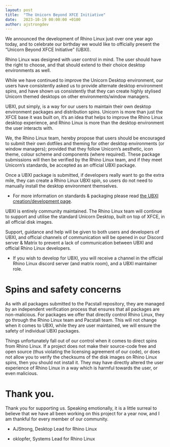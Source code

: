 ```yaml
---
layout: post
title:  "The Unicorn Beyond XFCE Initiative"
date:   2023-10-19 00:00:00 +0100
author: ajstrongdev
---
```


We announced the development of Rhino Linux just over one year ago today, and to celebrate our birthday we would like to officially present the “Unicorn Beyond XFCE Initiative” (UBXI).

Rhino Linux was designed with user control in mind. The user should have the right to choose, and that should extend to their choice desktop environments as well.

While we have continued to improve the Unicorn Desktop environment, our users have consistently asked us to provide alternate desktop environment spins, and have shown us consistently that they can create highly stylised Unicorn themed desktops on other environments/window managers.

UBXI, put simply, is a way for our users to maintain their own desktop environment packages and distribution spins. Unicorn is more than just the XFCE base it was built on, it’s an idea that helps to improve the Rhino Linux desktop experience, and Rhino Linux is more than the desktop environment the user interacts with.

We, the Rhino Linux team, hereby propose that users should be encouraged to submit their own dotfiles and theming for other desktop environments (or window managers); provided that they follow Unicorn’s aesthetic, icon theme, colour scheme and components (where required). These package submissions will then be verified by the Rhino Linux team, and if they meet Unicorn’s standards, be accepted as an official UBXI package.

Once a UBXI package is submitted, if developers really want to go the extra mile, they can create a Rhino Linux UBXI spin, so users do not need to manually install the desktop environment themselves.

* For more information on standards & packaging please read [the UBXI creation/development page](https://rhinolinux.org/wiki-ubxi-develop.html).

UBXI is entirely community maintained. The Rhino Linux team will continue to support and utilise the standard Unicorn Desktop, built on top of XFCE, in all official disk images.

Support, guidance and help will be given to both users and developers of UBXI, and official channels of communication will be opened in our Discord server & Matrix to prevent a lack of communication between UBXI and official Rhino Linux developers.

* If you wish to develop for UBXI, you will receive a channel in the official Rhino Linux discord server (and matrix room), and a UBXI maintainer role.

# Spins and safety concerns

As with all packages submitted to the Pacstall repository, they are managed by an independent verification process that ensures that all packages are non-malicious. For packages we offer that directly control Rhino Linux, they go through the Rhino Linux team and Pacstall team. This will not change when it comes to UBXI, while they are user maintained, we will ensure the safety of individual UBXI packages.

Things unfortunately fall out of our control when it comes to direct spins from Rhino Linux. If a project does not make their source-code free and open source (thus violating the licensing agreement of our code), or does not allow you to verify the checksums of the disk images on Rhino Linux spins, then you should not install it. They may have directly altered the user experience of Rhino Linux in a way which is harmful towards the user, or even malicious.

# Thank you.

Thank you for supporting us. Speaking emotionally, it is a little surreal to believe that we have all been working on this project for a year now, and I am thankful for every member of our community.

- AJStrong, Desktop Lead for Rhino Linux

- oklopfer, Systems Lead for Rhino Linux
